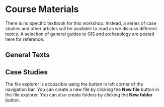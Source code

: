 # Course Materials
There is no specific textbook for this workshop. Instead, a series of case studies and other articles will be available to read as we discuss different topics. A selection of general guides to GIS and archaeology are posted here for reference.

## General Texts


## Case Studies

The file explorer is accessible using the button in left corner of the navigation bar. You can create a new file by clicking the **New file** button in the file explorer. You can also create folders by clicking the **New folder** button.

